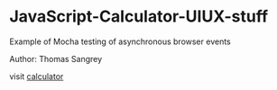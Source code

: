 # JavaScript-Calculator-UIUX-stuff
Example of Mocha testing of asynchronous browser events

Author: Thomas Sangrey

visit <a href="https://thomassangrey.github.io/JavaScript-Calculator-UIUX-stuff/">calculator</a>
